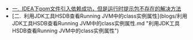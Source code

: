 * [一. &nbsp;IDEA下pom文件引入依赖成功，但是运行时提示包不存在的解决方法](blogs/IDEA下pom文件引入依赖成功，但是运行时提示包不存在的解决方法.md "IDEA下pom文件引入依赖成功，但是运行时提示包不存在的解决方法")
* [二. &nbsp;利用JDK工具HSDB查看Running JVM中的class实例属性](blogs/利用JDK工具HSDB查看Running JVM中的class实例属性.md "利用JDK工具HSDB查看Running JVM中的class实例属性")